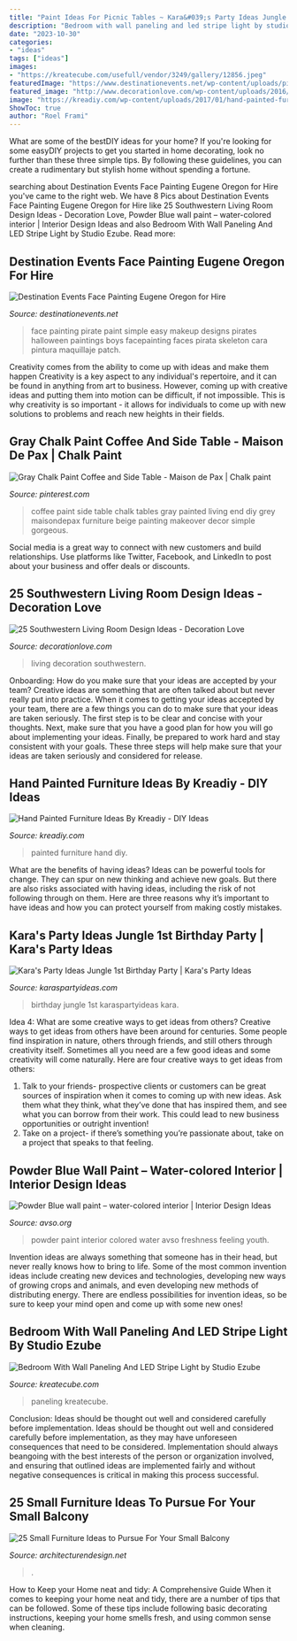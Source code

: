```yaml
---
title: "Paint Ideas For Picnic Tables ~ Kara&#039;s Party Ideas Jungle 1st Birthday Party"
description: "Bedroom with wall paneling and led stripe light by studio ezube"
date: "2023-10-30"
categories:
- "ideas"
tags: ["ideas"]
images:
- "https://kreatecube.com/usefull/vendor/3249/gallery/12856.jpeg"
featuredImage: "https://www.destinationevents.net/wp-content/uploads/pirate-event-birthday-face-painting.jpeg"
featured_image: "http://www.decorationlove.com/wp-content/uploads/2016/04/Southwestern-Living-Room-Design-Inspiration.jpg"
image: "https://kreadiy.com/wp-content/uploads/2017/01/hand-painted-furniture-3.jpg"
ShowToc: true
author: "Roel Frami"
---
```



What are some of the bestDIY ideas for your home?
If you're looking for some easyDIY projects to get you started in home decorating, look no further than these three simple tips. By following these guidelines, you can create a rudimentary but stylish home without spending a fortune.

	

		
searching about Destination Events Face Painting Eugene Oregon for Hire you've came to the right web. We have 8 Pics about Destination Events Face Painting Eugene Oregon for Hire like 25 Southwestern Living Room Design Ideas - Decoration Love, Powder Blue wall paint – water-colored interior | Interior Design Ideas and also Bedroom With Wall Paneling And LED Stripe Light by Studio Ezube. Read more:
		
    
## Destination Events Face Painting Eugene Oregon For Hire

<img loading=lazy src="https://www.destinationevents.net/wp-content/uploads/pirate-event-birthday-face-painting.jpeg" onerror="this.onerror=null;this.src='https://tse4.mm.bing.net/th?id=OIP.DElwV2P-J0L2j0eFe3B9ZAHaJ4&amp;pid=15.1';" alt="Destination Events Face Painting Eugene Oregon for Hire">

_Source: destinationevents.net_

>face painting pirate paint simple easy makeup designs pirates halloween paintings boys facepainting faces pirata skeleton cara pintura maquillaje patch. 

	

Creativity comes from the ability to come up with ideas and make them happen
Creativity is a key aspect to any individual's repertoire, and it can be found in anything from art to business. However, coming up with creative ideas and putting them into motion can be difficult, if not impossible. This is why creativity is so important - it allows for individuals to come up with new solutions to problems and reach new heights in their fields.

    
## Gray Chalk Paint Coffee And Side Table - Maison De Pax | Chalk Paint

<img loading=lazy src="https://i.pinimg.com/736x/8f/be/9b/8fbe9b0ba001fcaad44ddddfac4bff38--paint-coffee-tables-white-coffee-tables.jpg" onerror="this.onerror=null;this.src='https://tse4.mm.bing.net/th?id=OIP.jHl_NGs8aC3wcnrlVUyeCwHaLH&amp;pid=15.1';" alt="Gray Chalk Paint Coffee and Side Table - Maison de Pax | Chalk paint">

_Source: pinterest.com_

>coffee paint side table chalk tables gray painted living end diy grey maisondepax furniture beige painting makeover decor simple gorgeous. 

	

Social media is a great way to connect with new customers and build relationships. Use platforms like Twitter, Facebook, and LinkedIn to post about your business and offer deals or discounts.

    
## 25 Southwestern Living Room Design Ideas - Decoration Love

<img loading=lazy src="http://www.decorationlove.com/wp-content/uploads/2016/04/Southwestern-Living-Room-Design-Inspiration.jpg" onerror="this.onerror=null;this.src='https://tse4.mm.bing.net/th?id=OIP.fRcPORZluzOqJW0hcShp6gHaJ4&amp;pid=15.1';" alt="25 Southwestern Living Room Design Ideas - Decoration Love">

_Source: decorationlove.com_

>living decoration southwestern. 

	

Onboarding: How do you make sure that your ideas are accepted by your team?
Creative ideas are something that are often talked about but never really put into practice. When it comes to getting your ideas accepted by your team, there are a few things you can do to make sure that your ideas are taken seriously. The first step is to be clear and concise with your thoughts. Next, make sure that you have a good plan for how you will go about implementing your ideas. Finally, be prepared to work hard and stay consistent with your goals. These three steps will help make sure that your ideas are taken seriously and considered for release.

    
## Hand Painted Furniture Ideas By Kreadiy - DIY Ideas

<img loading=lazy src="https://kreadiy.com/wp-content/uploads/2017/01/hand-painted-furniture-3.jpg" onerror="this.onerror=null;this.src='https://tse1.mm.bing.net/th?id=OIP.X0bjgPOs-MPX45QZjHPRpAHaNL&amp;pid=15.1';" alt="Hand Painted Furniture Ideas By Kreadiy - DIY Ideas">

_Source: kreadiy.com_

>painted furniture hand diy. 

	

What are the benefits of having ideas?
Ideas can be powerful tools for change. They can spur on new thinking and achieve new goals. But there are also risks associated with having ideas, including the risk of not following through on them. Here are three reasons why it’s important to have ideas and how you can protect yourself from making costly mistakes.

    
## Kara&#039;s Party Ideas Jungle 1st Birthday Party | Kara&#039;s Party Ideas

<img loading=lazy src="http://karaspartyideas.com/wp-content/uploads/2017/11/Jungle-1st-Birthday-Party-via-Karas-Party-Ideas-KarasPartyIdeas.com40.jpeg" onerror="this.onerror=null;this.src='https://tse4.mm.bing.net/th?id=OIP.AShsygqWkwaCkbVIvQ2xzQHaLH&amp;pid=15.1';" alt="Kara&#039;s Party Ideas Jungle 1st Birthday Party | Kara&#039;s Party Ideas">

_Source: karaspartyideas.com_

>birthday jungle 1st karaspartyideas kara. 

	

Idea 4: What are some creative ways to get ideas from others?
Creative ways to get ideas from others have been around for centuries. Some people find inspiration in nature, others through friends, and still others through creativity itself. Sometimes all you need are a few good ideas and some creativity will come naturally. Here are four creative ways to get ideas from others: 
1) Talk to your friends- prospective clients or customers can be great sources of inspiration when it comes to coming up with new ideas. Ask them what they think, what they’ve done that has inspired them, and see what you can borrow from their work. This could lead to new business opportunities or outright invention! 
2) Take on a project- if there’s something you’re passionate about, take on a project that speaks to that feeling.

    
## Powder Blue Wall Paint – Water-colored Interior | Interior Design Ideas

<img loading=lazy src="https://www.avso.org/wp-content/uploads/files/2/6/3/powder-blue-wall-paint-water-colored-interior-9-263.jpg" onerror="this.onerror=null;this.src='https://tse2.mm.bing.net/th?id=OIP.T7kOyq-Wqiy9NhXnkw-dVQHaLJ&amp;pid=15.1';" alt="Powder Blue wall paint – water-colored interior | Interior Design Ideas">

_Source: avso.org_

>powder paint interior colored water avso freshness feeling youth. 

	

Invention ideas are always something that someone has in their head, but never really knows how to bring to life. Some of the most common invention ideas include creating new devices and technologies, developing new ways of growing crops and animals, and even developing new methods of distributing energy. There are endless possibilities for invention ideas, so be sure to keep your mind open and come up with some new ones!

    
## Bedroom With Wall Paneling And LED Stripe Light By Studio Ezube

<img loading=lazy src="https://kreatecube.com/usefull/vendor/3249/gallery/12856.jpeg" onerror="this.onerror=null;this.src='https://tse3.mm.bing.net/th?id=OIP.E-x7jKe9phu6PWELhsXXGAHaF7&amp;pid=15.1';" alt="Bedroom With Wall Paneling And LED Stripe Light by Studio Ezube">

_Source: kreatecube.com_

>paneling kreatecube. 

	

Conclusion: Ideas should be thought out well and considered carefully before implementation.
Ideas should be thought out well and considered carefully before implementation, as they may have unforeseen consequences that need to be considered. Implementation should always beangoing with the best interests of the person or organization involved, and ensuring that outlined ideas are implemented fairly and without negative consequences is critical in making this process successful.

    
## 25 Small Furniture Ideas To Pursue For Your Small Balcony

<img loading=lazy src="https://cdn.architecturendesign.net/wp-content/uploads/2016/05/AD-Small-Furniture-Ideas-to-Pursue-For-Your-Small-Balcony-01.jpg" onerror="this.onerror=null;this.src='https://tse4.mm.bing.net/th?id=OIP.OJ8U2r8CVhnHqIqnUiO4YQHaJ4&amp;pid=15.1';" alt="25 Small Furniture Ideas to Pursue For Your Small Balcony">

_Source: architecturendesign.net_

>. 

	

How to Keep your Home neat and tidy: A Comprehensive Guide
When it comes to keeping your home neat and tidy, there are a number of tips that can be followed. Some of these tips include following basic decorating instructions, keeping your home smells fresh, and using common sense when cleaning.

